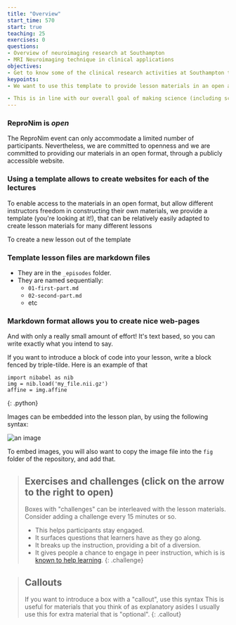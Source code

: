 ```yaml
---
title: "Overview"
start_time: 570
start: true
teaching: 25
exercises: 0
questions:
- Overview of neuroimaging research at Southampton
- MRI Neuroimaging technique in clinical applications
objectives:
- Get to know some of the clinical research activities at Southampton that utilise neuroimaging.
keypoints:
- We want to use this template to provide lesson materials in an open and useful format.

- This is in line with our overall goal of making science (including scientific training) more open.
---
```


### ReproNim is *open*

The ReproNim event can only accommodate a limited number of participants.
Nevertheless, we are committed to openness and we are committed to providing our
materials in an open format, through a publicly accessible website.

### Using a template allows to create websites for each of the lectures

To enable access to the materials in an open format, but allow different
instructors freedom in constructing their own materials, we provide a template
(you're looking at it!), that can be relatively easily adapted to create lesson
materials for many different lessons

To create a new lesson out of the template

### Template lesson files are markdown files

* They are in the `_episodes` folder.
* They are named sequentially:
  - `01-first-part.md`
  - `02-second-part.md`
  - etc


### Markdown format allows you to create nice web-pages

And with only a really small amount of effort! It's text based, so you can
write exactly what you intend to say.

If you want to introduce a block of code into your lesson, write a block
fenced by triple-tilde. Here is an example of that

~~~
import nibabel as nib
img = nib.load('my_file.nii.gz')
affine = img.affine
~~~
{: .python}


Images can be embedded into the lesson plan, by using the following syntax:

![an image]({{site.root}}/fig/rn-logo.png)

To embed images, you will also want to copy the image file into the
`fig` folder of the repository, and add that.

> ## Exercises and challenges (click on the arrow to the right to open)
>
>  Boxes with "challenges" can be interleaved with the lesson materials.
>  Consider adding a challenge every 15 minutes or so.
>    - This helps participants stay engaged.
>    - It surfaces questions that learners have as they go along.
>    - It breaks up the instruction, providing a bit of a diversion.
>    - It gives people a chance to engage in peer instruction, which is
>      is [known to help learning](https://en.wikipedia.org/wiki/Peer_instruction).
{: .challenge}


> ## Callouts
> If you want to introduce a box with a "callout", use this syntax
> This is useful for materials that you think of as explanatory asides
> I usually use this for extra material that is "optional".
{: .callout}
